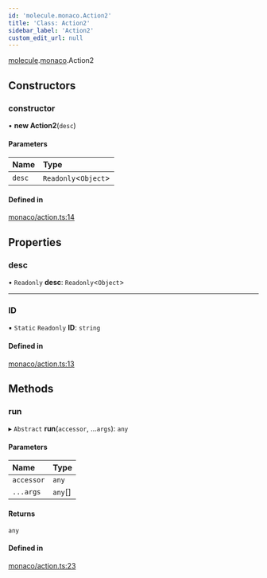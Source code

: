 ```yaml
---
id: 'molecule.monaco.Action2'
title: 'Class: Action2'
sidebar_label: 'Action2'
custom_edit_url: null
---
```


[molecule](../namespaces/molecule).[monaco](../namespaces/molecule.monaco).Action2

## Constructors

### constructor

• **new Action2**(`desc`)

#### Parameters

| Name   | Type                  |
| :----- | :-------------------- |
| `desc` | `Readonly`<`Object`\> |

#### Defined in

[monaco/action.ts:14](https://github.com/DTStack/molecule/blob/ff1a27ef/src/monaco/action.ts#L14)

## Properties

### desc

• `Readonly` **desc**: `Readonly`<`Object`\>

---

### ID

▪ `Static` `Readonly` **ID**: `string`

#### Defined in

[monaco/action.ts:13](https://github.com/DTStack/molecule/blob/ff1a27ef/src/monaco/action.ts#L13)

## Methods

### run

▸ `Abstract` **run**(`accessor`, ...`args`): `any`

#### Parameters

| Name       | Type    |
| :--------- | :------ |
| `accessor` | `any`   |
| `...args`  | `any`[] |

#### Returns

`any`

#### Defined in

[monaco/action.ts:23](https://github.com/DTStack/molecule/blob/ff1a27ef/src/monaco/action.ts#L23)

